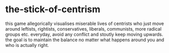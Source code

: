 # the-stick-of-centrism
this game allegorically visualises miserable lives of centrists who just move around leftists, rightists, conservatives, liberals, communists, more radical groups etc. everyday, avoid any conflict and stoutly keep moving upwards. the goal is to maintain the balance no matter what happens around you and who is actually right. 
